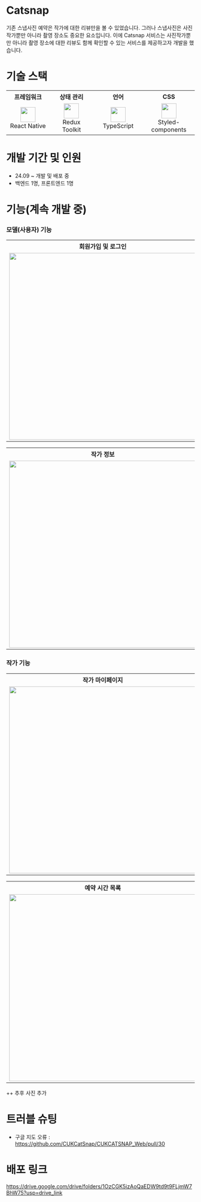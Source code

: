 
# Catsnap

기존 스냅사진 예약은 작가에 대한 리뷰만을 볼 수 있었습니다. 그러나 스냅사진은 사진작가뿐만 아니라 촬영 장소도 중요한 요소입니다. 이에 Catsnap 서비스는 사진작가뿐만 아니라 촬영 장소에 대한 리뷰도 함께 확인할 수 있는 서비스를 제공하고자 개발을 했습니다.

# 기술 스택
<table>
  <tr>
    <th width="150px">프레임워크</th>
    <th width="150px">상태 관리</th>
    <th width="150px">언어</th>
    <th width="150px">CSS</th>
  </tr>
  <tr>
    <td align="center">
      <img src="https://github.com/user-attachments/assets/b52a60af-fa22-4486-a384-34b97087948b" width="40px"><br>
      React Native
    </td>
    <td align="center">
      <img src="https://github.com/user-attachments/assets/1f06ebdf-f53a-4d39-8495-12cbc98c48fa" width="40px"><br>
      Redux Toolkit
    </td>
    <td align="center">
      <img src="https://github.com/user-attachments/assets/f98556c2-a712-4976-a2b0-e7ad0874363e" width="40px"><br>
      TypeScript
    </td>
    <td align="center">
      <img src="https://github.com/user-attachments/assets/aa0f03d9-11a3-4e52-b1af-bb02896c78ed" width="40px"><br>
      Styled-components
    </td>
  </tr>
</table>


# 개발 기간 및 인원

- 24.09 ~ 개발 및 배포 중
- 백엔드 1명, 프론트엔드 1명

# 기능(계속 개발 중)

### 모델(사용자) 기능

<table>
  <tr>
    <th width="500px">회원가입 및 로그인</th>
    <th width="500px">메인 페이지</th>
    <th width="500px">내 예약 현황</th>
  </tr>
  <tr>
    <td align="center">
    <img src="https://github.com/user-attachments/assets/9bf66b06-9e31-45df-8a91-c56ab7b5b86a"  width="500px" ><br>
    </td>
       <td align="center">
      <img src="https://github.com/user-attachments/assets/bfe07887-8095-4ced-9c6c-7200640883cc"  width="500px" ><br>
    </td>
    <td align="center">
      <img src="https://github.com/user-attachments/assets/ede4395b-2a22-4d67-9522-b7c8ec89f67d" width="500px"><br>
    </td>
  </tr>
</table>
  <table>
  <tr>
    <th width="500px">작가 정보</th>
    <th width="500px">예약 하기</th>
    <th width="500px">리뷰 작성</th>
  </tr>
  <tr>
    <td align="center">
      <img src="https://github.com/user-attachments/assets/6b147c3c-3be4-41ee-8ec1-252e6e97f68e"  width="500px" ><br>
    </td>
    <td align="center">
    <img src="https://github.com/user-attachments/assets/dd876b6b-ad25-4024-87fc-588852a2ba94"  width="500px" ><br>
    </td>
    <td align="center">
     <img src="https://github.com/user-attachments/assets/cf53c074-8206-4119-86d9-666f42d8b804" width="500px"><br>
    </td>
  </tr>
</table>

### 작가 기능

  <table>
  <tr>
    <th width="500px">작가 마이페이지</th>
    <th width="500px">예약 설정</th>
    <th width="500px">예약 환경 설정</th>
  </tr>
  <tr>
    <td align="center">
      <img src="https://github.com/user-attachments/assets/21685619-d210-4ebd-a6e5-37790180e896"  width="500px" ><br>
    </td>
    <td align="center">
    <img src="https://github.com/user-attachments/assets/1e0116b1-ca7d-4f1b-8534-8f01e276146a"  width="500px" ><br>
    </td>
    <td align="center">
      <img src="https://github.com/user-attachments/assets/a08d1122-8632-4ea0-ae64-791bd4248420" width="500px"><br>
    </td>
  </tr>
</table>
  <table>
  <tr>
    <th width="500px">예약 시간 목록</th>
    <th width="500px">요일별 예약 설정</th>
        <th width="500px">구독 페이지</th>
  </tr>
  <tr>
    <td align="center">
    <img src="https://github.com/user-attachments/assets/0b9f8fbc-528f-44cf-8af1-0b56bfe2473d"  width="500px" ><br>
    </td>
     <td align="center">
      <img src="https://github.com/user-attachments/assets/4e50d2d4-c2a2-4a22-8350-02d2f1a33db1"  width="500px" ><br>
    </td>
      <td align="center">
      <img src=""  width="500px" ><br>
    </td>
  </tr>
</table>

++ 추후 사진 추가 

# 트러블 슈팅

- 구글 지도 오류 : https://github.com/CUKCatSnap/CUKCATSNAP_Web/pull/30

# 배포 링크

https://drive.google.com/drive/folders/1OzCGK5izAoQaEDW9td9t9FLjmW7BhW75?usp=drive_link
